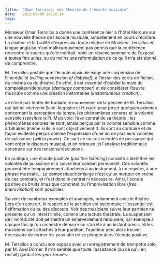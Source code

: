 ```yaml
---
title:  "Omar Terralos, une theorie de l'ecoute musicale"
date:   2012-09-03 10:16:14
tags:   
---
```


Monsieur Omar Terrallos a donné une conférence hier à l'hôtel Mercure
sur une nouvelle théorie de l'écoute musicale, actuellement en cours
d'écriture. La chaleur et la facilité d'expression toute relative de
Monsieur Terrallos en langue anglaise n'ont malheureusement pas permis
que la conférence rencontre le succès qu'elle méritait. Voici un
résumé sommaire de l'exposé à toutes fins utiles, ou du moins une
reformulation de ce qu'il m'a été donné de comprendre.


M. Terrallos postule que l'écoute musicale exige une suspension de
l'incrédulité (*willing suspension of disbelief*), à l'instar des
écrits de fiction, du cinéma ou du théatre. En effet, il est essentiel
d'oublier la main du compositeur/démiurge (*demiurge composer*) et de
considérer l’œuvre musicale comme une création instantanée
(*instantaneous creation*).


Je n'ose pas tenter de traduire le mouvement de la pensée de
M. Terrallos, qui fait ici intervenir Saint-Augustin et Husserl pour
poser quelques axiomes concernant la perception du temps, les
phénomènes sonores et la volonté sensible (*sensitive will*). Mais
voici l'axe central de sa théorie : les phénomènes sonores ne sont
jamais perçus par la volonté sensible comme arbitraires (même si ils
le sont objectivement !). Ils sont au contraire et de façon évidente
perçus comme l'expression d'une ou de plusieurs volontés de puissance
(*will to power*). Ce sont ce ou ces volontés de puissance qui vont
créer le discours musical, et on retrouve ici l'analyse traditionnelle
construite sur des tensions/résolutions.


En pratique, une écoute positive (*positive listening*) consiste à
identifier les volontés de puissance et à suivre leur combat
permanent. Ces volontés peuvent être temporairement attachées à un
instrument, à un registre, à une phrase musicale... Le
compositeur/démiurge n'est qu'un metteur en scène de ces combats, et
n'est donc ni central ni nécessaire. Ainsi, l'écoute positive de
bruits (musique concrète) ou l'improvisation libre (*free
improvisation*) sont possibles.


Suivent de nombreux exemples et analogies, notamment avec le
théâtre. Lors d'un concert, le respect de la partition est secondaire
: l'essentiel est l'affirmation du ou des discours. Voir des musiciens
suivre leur partition ne présente qu'un intérêt limité, comme une
lecture théâtrale. La suspension de l'incrédulité doit permettre un
émerveillement renouvelé, par exemple à chaque fois qu'un orchestre
démarre ou s'arrête à un instant précis. Si les musiciens sont
attachés à leur partition, l'auditeur peut alors trouver nécessaire de
fermer les yeux afin de se plonger dans l'écoute positive.


M. Terrallos a conclu son exposé avec un enregistrement de trompette
solo, par M. Axel Dörner. Il m'a semblé que toute l'assistance (ou ce
qu'il en restait) gardait les yeux fermés.
